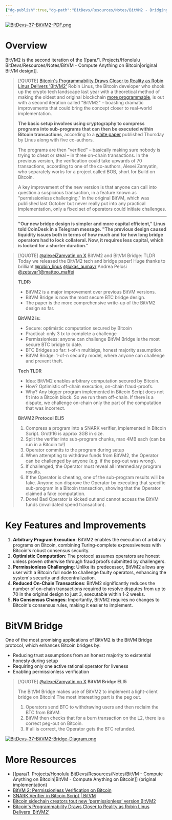 ```yaml
---
{"dg-publish":true,"dg-path":"BitDevs/Resources/Notes/BitVM2 - Bridging Bitcoin to Second Layers.md","permalink":"/bit-devs/resources/notes/bit-vm-2-bridging-bitcoin-to-second-layers/","title":"BitVM2 - Bridging Bitcoin to Second Layers","tags":["bitcoin","bitdevs","socratic-37","scaling","sidechain"],"noteIcon":"3","created":"2024-08-17T13:45:19.068-10:00","updated":"2024-08-17T14:15:54.397-10:00"}
---
```




[![BitDevs-37-BitVM2-PDF.png](/img/user/para/artifacts/BitDevs-37-BitVM2-PDF.png)](https://bitvm.org/bitvm_bridge.pdf)

# Overview
BitVM2 is the second iteration of the [[para/1. Projects/Honolulu BitDevs/Resources/Notes/BitVM - Compute Anything on Bitcoin\|original BitVM design]].

> [!QUOTE] [Bitcoin's Programmability Draws Closer to Reality as Robin Linus Delivers 'BitVM2'](https://www.coindesk.com/tech/2024/08/15/bitcoins-programmability-draws-closer-to-reality-as-robin-linus-delivers-bitvm2/)
> Robin Linus, the Bitcoin developer who shook up the crypto tech landscape last year with a theoretical method of making the oldest and original blockchain [more programmable](https://www.coindesk.com/tech/2023/10/11/bitcoin-might-get-ethereum-style-smart-contracts-under-bitvm-plan/), is out with a second iteration called "BitVM2" – boasting dramatic improvements that could bring the concept closer to real-world implementation.
> 
> **The basic setup involves using cryptography to compress programs into sub-programs that can then be executed within Bitcoin transactions**, according to a [white paper](https://bitvm.org/bitvm_bridge.pdf) published Thursday by Linus along with five co-authors.
> 
> The programs are then "verified" – basically making sure nobody is trying to cheat or steal – in three on-chain transactions. In the previous version, the verification could take upwards of 70 transactions, according to one of the co-authors, Alexei Zamyatin, who separately works for a project called BOB, short for Build on Bitcoin.
> 
> A key improvement of the new version is that anyone can call into question a suspicious transaction, in a feature known as "permissionless challenging." In the original BitVM, which was published last October but never really put into any practical implementation, only a fixed set of operators could initiate challenges.
> 
> ---
> 
> **"Our new bridge design is simpler and more capital efficient," Linus told CoinDesk in a Telegram message. "The previous design caused liquidity issues both in terms of how much and for how long bridge operators had to lock collateral. Now, it requires less capital, which is locked for a shorter duration."**

> [!QUOTE] [@alexeiZamyatin on X](https://x.com/alexeiZamyatin/status/1824034904516051335)
> BitVM2 and BitVM Bridge: TLDR Today we released the BitVM2 tech and bridge paper! Huge thanks to brilliant [@robin_linus](https://twitter.com/robin_linus) [@lukas_aumayr](https://twitter.com/lukas_aumayr) Andrea Pelosi [@zetavar1](https://twitter.com/zetavar1)[@matteo_maffei](https://twitter.com/matteo_maffei)
> 
> **TLDR:**
> - BitVM2 is a major improvement over previous BitVM versions.
> - BitVM Bridge is now the most secure BTC bridge design.
> - The paper is the more comprehensive write-up of the BitVM2 design so far. 
> 
> **BitVM2 is:**
> - Secure: optimistic computation secured by Bitcoin
> - Practical: only 3 tx to complete a challenge
> - Permissionless: anyone can challenge BitVM Bridge is the most secure BTC bridge to date.
> - BTC Bridges so far: t-of-n multisigs, honest majority assumption.
> - BitVM Bridge: 1-of-n security model, where anyone can challenge and prevent theft.
>  
> **Tech TLDR**
> - Idea: BitVM2 enables arbitrary computation secured by Bitcoin.
> - How? Optimistic off-chain execution, on-chain fraud-proofs.
> - Why? Any bigger program implemented in Bitcoin Script does not fit into a Bitcoin block. So we run them off-chain. If there is a dispute, we challenge on-chain only the part of the computation that was incorrect. 
> 
> **BitVM2 Protocol ELI5**
> 1. Compress a program into a SNARK verifier, implemented in Bitcoin Script. Groth16 is approx 3GB in size.
> 2. Split the verifier into sub-program chunks, max 4MB each (can be run in a Bitcoin tx!)
> 3. Operator commits to the program during setup
> 4. When attempting to withdraw funds from BitVM2, the Operator can be challenged by anyone (e.g. if the peg-out was wrong).
> 5. If challenged, the Operator must reveal all intermediary program results.
> 6. If the Operator is cheating, one of the sub-program results will be fake. Anyone can disprove the Operator by executing that specific sub-program in a Bitcoin transaction, showing that the Operator claimed a fake computation.
> 7. Done! Bad Operator is kicked out and cannot access the BitVM funds (invalidated spend transaction).

# Key Features and Improvements

1. **Arbitrary Program Execution**: BitVM2 enables the execution of arbitrary programs on Bitcoin, combining Turing-complete expressiveness with Bitcoin's robust consensus security.
2. **Optimistic Computation**: The protocol assumes operators are honest unless proven otherwise through fraud proofs submitted by challengers.
3. **Permissionless Challenging**: Unlike its predecessor, BitVM2 allows any user with a Bitcoin full node to challenge faulty operators, enhancing the system's security and decentralization.
4. **Reduced On-Chain Transactions**: BitVM2 significantly reduces the number of on-chain transactions required to resolve disputes from up to 70 in the original design to just 3, executable within 1-2 weeks.
5. **No Consensus Changes**: Importantly, BitVM2 requires no changes to Bitcoin's consensus rules, making it easier to implement.

# BitVM Bridge
One of the most promising applications of BitVM2 is the BitVM Bridge protocol, which enhances Bitcoin bridges by:

- Reducing trust assumptions from an honest majority to existential honesty during setup
- Requiring only one active rational operator for liveness
- Enabling permissionless verification

> [!QUOTE] [@alexeiZamyatin on X](https://x.com/alexeiZamyatin/status/1824034904516051335)
> **BitVM Bridge ELI5**
> 
> The BitVM Bridge makes use of BitVM2 to implement a light-client bridge on Bitcoin! The most interesting part is the peg out.
> 1. Operators send BTC to withdrawing users and then reclaim the BTC from BitVM.
> 2. BitVM then checks that for a burn transaction on the L2, there is a correct peg-out on Bitcoin.
> 3. If all is correct, the Operator gets the BTC refunded.

[![BitDevs-37-BitVM2-Bridge-Diagram.png](/img/user/para/artifacts/BitDevs-37-BitVM2-Bridge-Diagram.png)](https://bitvm.org/bitvm_bridge.pdf)

# More Resources
- [[para/1. Projects/Honolulu BitDevs/Resources/Notes/BitVM - Compute Anything on Bitcoin\|BitVM - Compute Anything on Bitcoin]] (original implementation)
- [BitVM 2: Permissionless Verification on Bitcoin](https://bitvm.org/bitvm2)
- [SNARK Verifier in Bitcoin Script | BitVM](https://bitvm.org/snark)
- [Bitcoin sidechain creators tout new ‘permissionless’ version BitVM2](https://cointelegraph.com/news/bitcoin-sidechain-creators-tout-new-permissionless-version-bitvm2)
- [Bitcoin's Programmability Draws Closer to Reality as Robin Linus Delivers 'BitVM2'](https://www.coindesk.com/tech/2024/08/15/bitcoins-programmability-draws-closer-to-reality-as-robin-linus-delivers-bitvm2/)

